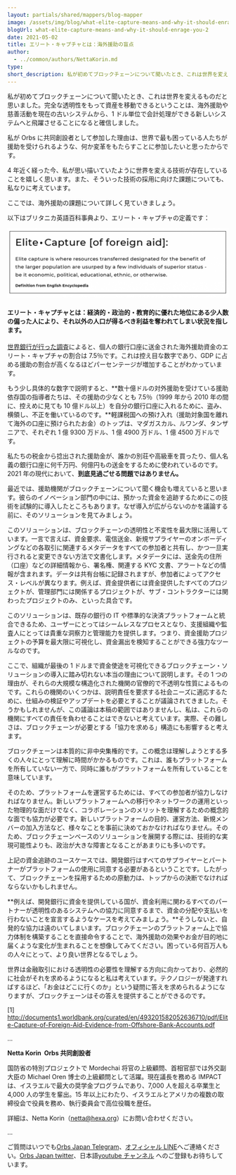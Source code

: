 ```yaml
---
layout: partials/shared/mappers/blog-mapper
image: /assets/img/blog/what-elite-capture-means-and-why-it-should-enrage-you-2/bg.png
blogUrl: what-elite-capture-means-and-why-it-should-enrage-you-2
date: 2021-05-02
title: エリート・キャプチャとは：海外援助の盲点
author:
  - ../common/authors/NettaKorin.md
type:
short_description: 私が初めてブロックチェーンについて聞いたとき、これは世界を変えるものだと思いました。完全な透明性をもって資産を移動できるということは、海外援助や慈善活動を現在の古いシステムから、1ドル単位で会計処理ができる新しいシステムへと飛躍させることになると確信しました。
---
```


私が初めてブロックチェーンについて聞いたとき、これは世界を変えるものだと思いました。完全な透明性をもって資産を移動できるということは、海外援助や慈善活動を現在の古いシステムから、1 ドル単位で会計処理ができる新しいシステムへと飛躍させることになると確信しました。

私が Orbs に共同創設者として参加した理由は、世界で最も困っている人たちが援助を受けられるような、何か変革をもたらすことに参加したいと思ったからです。

4 年近く経った今、私が思い描いていたように世界を変える技術が存在していることを嬉しく思います。また、そういった技術の採用に向けた課題についても、私なりに考えています。

ここでは、海外援助の課題について詳しく見ていきましょう。

以下はブリタニカ英語百科事典より、エリート・キャプチャの定義です：

![](/assets/img/blog/what-elite-capture-means-and-why-it-should-enrage-you-2/Screen-Shot-2021-04-28-at-9.45.03-1030x324.png)

#### エリート・キャプチャとは：経済的・政治的・教育的に優れた地位にある少人数の偏った人により、それ以外の人口が得るべき利益を奪われてしまい状況を指します。

[世界銀行が行った調査](http://documents1.worldbank.org/curated/en/493201582052636710/pdf/Elite-Capture-of-Foreign-Aid-Evidence-from-Offshore-Bank-Accounts.pdf)によると、個人の銀行口座に送金された海外援助資金のエリート・キャプチャの割合は 7.5％です。これは控え目な数字であり、GDP に占める援助の割合が高くなるほどパーセンテージが増加することがわかっています。

もう少し具体的な数字で説明すると、**数十億ドルの対外援助を受けている援助依存国の指導者たちは、その援助の少なくとも 7.5％（1999 年から 2010 年の間に、控えめに見ても 10 億ドル以上）を自分の銀行口座に入れるために、盗み、横領し、不正を働いているのです。**軽課税国への預け入れ（援助対象国を離れて海外の口座に預けられたお金）のトップは、マダガスカル、ルワンダ、タンザニアで、それぞれ 1 億 9300 万ドル、1 億 4900 万ドル、1 億 4500 万ドルです。

私たちの税金から捻出された援助金が、誰かの別荘や高級車を買ったり、個人名義の銀行口座に何千万円、何億円もの送金をするために使われているのです。2021 年の現代において、**到底見過ごせる問題ではありません。**

最近では、援助機関がブロックチェーンについて聞く機会も増えていると思います。彼らのイノベーション部門の中には、預かった資金を追跡するためにこの技術を試験的に導入したところもあります。なぜ導入が広がらないのかを議論する前に、そのソリューションを見てみましょう。

このソリューションは、ブロックチェーンの透明性と不変性を最大限に活用しています。一言で言えば、資金要求、電信送金、新規サプライヤーのオンボーディングなどの各取引に関連するメタデータをすべての参加者と共有し、かつ一旦実行されると変更できない方法で文書化します。メタデータには、送金先の住所（口座）などの詳細情報から、署名権、関連する KYC 文書、アラートなどの情報が含まれます。データは共有台帳に記録されますが、参加者によってアクセス・レベルが異なります。例えば、資金提供者には資金提供したすべてのプロジェクトが、管理部門には関係するプロジェクトが、サブ・コントラクターには関わったプロジェクトのみ、といった具合です。

このソリューションは、既存の銀行の IT や標準的な決済プラットフォームと統合できるため、ユーザーにとってはシームレスなプロセスとなり、支援組織や監査人にとっては貴重な洞察力と管理能力を提供します。つまり、資金援助プロジェクトの予算を最大限に可視化し、資金漏出を検知することができる強力なツールなのです。

ここで、組織が最後の 1 ドルまで資金使途を可視化できるブロックチェーン・ソリューションの導入に踏み切れない本当の理由について説明します。その 1 つの理由が、それらの大規模な構造化された機関の官僚的で不透明な性質によるものです。これらの機関のいくつかは、説明責任を要求する社会ニーズに適応するために、仕組みの検証やアップデートを必要とすることが議論されてきました。そうかもしれませんが、この議論は本稿の範囲ではありませんし、私は、これらの機関にすべての責任を負わせることはできないと考えています。実際、その難しさは、ブロックチェーンが必要とする「協力を求める」構造にも影響すると考えます。

ブロックチェーンは本質的に非中央集権的です。この概念は理解しようとする多くの人々にとって理解に時間がかかるものです。これは、誰もプラットフォームを所有していない一方で、同時に誰もがプラットフォームを所有していることを意味しています。

そのため、プラットフォームを運営するためには、すべての参加者が協力しなければなりません。新しいプラットフォームへの移行やネットワークの運用といった物理的な面だけでなく、コラボレーションのメリットを理解するための概念的な面でも協力が必要です。新しいプラットフォームの目的、運営方法、新規メンバーの加入方法など、様々なことを事前に決めておかなければなりません。そのため、ブロックチェーンベースのソリューションを展開する際には、技術的な実現可能性よりも、政治が大きな障害となることがあまりにも多いのです。

上記の資金追跡のユースケースでは、開発銀行はすべてのサプライヤーとパートナーがプラットフォームの使用に同意する必要があるということです。したがって、ブロックチェーンを採用するための原動力は、トップからの決断でなければならないかもしれません。

**例えば、開発銀行に資金を提供している国が、資金利用に関わるすべてのパートナーが透明性のあるシステムへの協力に同意するまで、資金の分配や支払いを行わないことを宣言するようなケースを考えてみましょう。**そうしないと、自発的な協力は遠のいてしまいます。ブロックチェーンのプラットフォーム上で協力体制を構築することを直接命令することで、海外援助の効果やお金が目的地に届くような変化が生まれることを想像してみてください。困っている何百万人もの人々にとって、より良い世界となるでしょう。

世界は金融取引における透明性の必要性を理解する方向に向かっており、必然的に社会がそれを求めるようになると私は考えています。テクノロジーが発達すればするほど、「お金はどこに行くのか」という疑問に答えを求められるようになりますが、ブロックチェーンはその答えを提供することができるのです。

\[1\] http://documents1.worldbank.org/curated/en/493201582052636710/pdf/Elite-Capture-of-Foreign-Aid-Evidence-from-Offshore-Bank-Accounts.pdf

...

**Netta Korin  Orbs 共同創設者**

国防省の特別プロジェクトで Mordechai 将官の上級顧問、首相官邸では外交副大臣の Michael Oren 博士の上級顧問として活躍。現在議長を務める IMPACT は、イスラエルで最大の奨学金プログラムであり、7,000 人を超える卒業生と 4,000 人の学生を輩出。15 年以上にわたり、イスラエルとアメリカの複数の取締役会で役員を務め、執行委員会で高位役職を歴任。

詳細は、Netta Korin（[netta@hexa.org](mailto:netta@hexa.org)）にお問い合わせください。

...

ご質問はいつでも[Orbs Japan Telegram](https://t.me/joinchat/G0HZhBQssmZ05v6sp_G6jg)、[オフィシャル LINE](https://line.me/R/ti/p/%40vrf9558a)へご連絡ください。[Orbs Japan twitter](https://twitter.com/JapanOrbs)、日本語[youtube チャンネル](https://www.youtube.com/channel/UCZePjhX4e6CuAe8v63Li9lg) へのご登録もお待ちしています。
